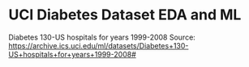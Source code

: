 # UCI Diabetes Dataset EDA and ML

Diabetes 130-US hospitals for years 1999-2008
Source: https://archive.ics.uci.edu/ml/datasets/Diabetes+130-US+hospitals+for+years+1999-2008#
